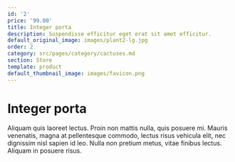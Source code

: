 ```yaml
---
id: '2'
price: '99.00'
title: Integer porta
description: Suspendisse efficitur eget erat sit amet efficitur.
default_original_image: images/plant2-lg.jpg
order: 2
category: src/pages/category/cactuses.md
section: Store
template: product
default_thumbnail_image: images/favicon.png
---
```


# Integer porta

Aliquam quis laoreet lectus. Proin non mattis nulla, quis posuere mi. Mauris venenatis, magna at pellentesque commodo, lectus risus vehicula elit, nec dignissim nisl sapien id leo. Nulla non pretium metus, vitae finibus lectus. Aliquam in posuere risus.